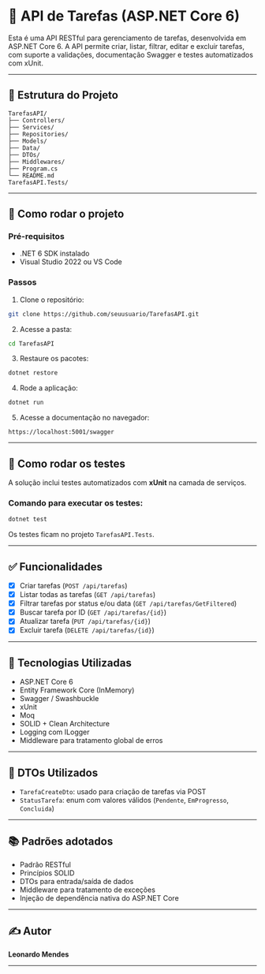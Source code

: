 # 📝 API de Tarefas (ASP.NET Core 6)

Esta é uma API RESTful para gerenciamento de tarefas, desenvolvida em ASP.NET Core 6. A API permite criar, listar, filtrar, editar e excluir tarefas, com suporte a validações, documentação Swagger e testes automatizados com xUnit.

---

## 📁 Estrutura do Projeto

```
TarefasAPI/
├── Controllers/
├── Services/
├── Repositories/
├── Models/
├── Data/
├── DTOs/
├── Middlewares/
├── Program.cs
└── README.md
TarefasAPI.Tests/
```

---

## 🚀 Como rodar o projeto

### Pré-requisitos

- .NET 6 SDK instalado
- Visual Studio 2022 ou VS Code

### Passos

1. Clone o repositório:

```bash
git clone https://github.com/seuusuario/TarefasAPI.git
```

2. Acesse a pasta:

```bash
cd TarefasAPI
```

3. Restaure os pacotes:

```bash
dotnet restore
```

4. Rode a aplicação:

```bash
dotnet run
```

5. Acesse a documentação no navegador:

```
https://localhost:5001/swagger
```

---

## 🧪 Como rodar os testes

A solução inclui testes automatizados com **xUnit** na camada de serviços.

### Comando para executar os testes:

```bash
dotnet test
```

Os testes ficam no projeto `TarefasAPI.Tests`.

---

## ✅ Funcionalidades

- [x] Criar tarefas (`POST /api/tarefas`)
- [x] Listar todas as tarefas (`GET /api/tarefas`)
- [x] Filtrar tarefas por status e/ou data (`GET /api/tarefas/GetFiltered`)
- [x] Buscar tarefa por ID (`GET /api/tarefas/{id}`)
- [x] Atualizar tarefa (`PUT /api/tarefas/{id}`)
- [x] Excluir tarefa (`DELETE /api/tarefas/{id}`)

---

## 📁 Tecnologias Utilizadas

- ASP.NET Core 6
- Entity Framework Core (InMemory)
- Swagger / Swashbuckle
- xUnit
- Moq
- SOLID + Clean Architecture
- Logging com ILogger
- Middleware para tratamento global de erros

---

## 📂 DTOs Utilizados

- `TarefaCreateDto`: usado para criação de tarefas via POST
- `StatusTarefa`: enum com valores válidos (`Pendente`, `EmProgresso`, `Concluida`)

---

## 📚 Padrões adotados

- Padrão RESTful
- Princípios SOLID
- DTOs para entrada/saída de dados
- Middleware para tratamento de exceções
- Injeção de dependência nativa do ASP.NET Core

---

## ✍️ Autor

**Leonardo Mendes**

---
